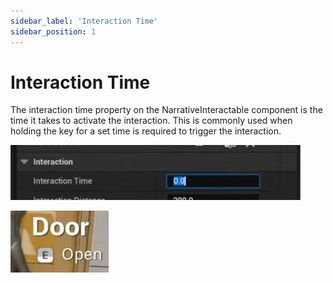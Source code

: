 ```yaml
---
sidebar_label: 'Interaction Time'
sidebar_position: 1
---
```


# Interaction Time

The interaction time property on the NarrativeInteractable component is the time it takes to activate the interaction. This is commonly used when holding the key for a set time is required to trigger the interaction.

![interaction-time.jpg](/img/interaction/interaction-time.jpg)

![interaction-time-preview.jpg](/img/interaction/interaction-time-preview.jpg)